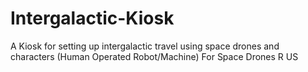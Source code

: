# Intergalactic-Kiosk
A Kiosk for setting up intergalactic travel using space drones and characters (Human Operated Robot/Machine)
For Space Drones R US
